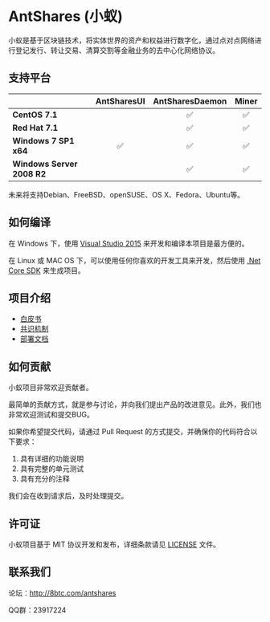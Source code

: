 AntShares (小蚁)
================

小蚁是基于区块链技术，将实体世界的资产和权益进行数字化，通过点对点网络进行登记发行、转让交易、清算交割等金融业务的去中心化网络协议。

支持平台
--------

|   | AntSharesUI | AntSharesDaemon | Miner |
|---|:-----------:|:---------------:|:-----:|
|**CentOS 7.1**| |:white_check_mark:|:white_check_mark:|
|**Red Hat 7.1**| |:white_check_mark:|:white_check_mark:|
|**Windows 7 SP1 x64**|:white_check_mark:|:white_check_mark:|:white_check_mark:|
|**Windows Server 2008 R2**| |:white_check_mark:|:white_check_mark:|
未来将支持Debian、FreeBSD、openSUSE、OS X、Fedora、Ubuntu等。

如何编译
--------

在 Windows 下，使用 [Visual Studio 2015](https://www.visualstudio.com/products/visual-studio-community-vs) 来开发和编译本项目是最方便的。

在 Linux 或 MAC OS 下，可以使用任何你喜欢的开发工具来开发，然后使用 [.Net Core SDK](http://dotnet.github.io/getting-started/) 来生成项目。

项目介绍
--------

+ [白皮书](http://t.cn/Ry4MgXn)
+ [共识机制](http://www.onchain.com/paper/66c6773b.pdf)
+ [部署文档](https://github.com/AntShares/AntShares/wiki/%E9%83%A8%E7%BD%B2%E8%AE%B0%E8%B4%A6%E8%8A%82%E7%82%B9)

如何贡献
--------

小蚁项目非常欢迎贡献者。

最简单的贡献方式，就是参与讨论，并向我们提出产品的改进意见。此外，我们也非常欢迎测试和提交BUG。

如果你希望提交代码，请通过 Pull Request 的方式提交，并确保你的代码符合以下要求：

1. 具有详细的功能说明
1. 具有完整的单元测试
1. 具有充分的注释

我们会在收到请求后，及时处理提交。

许可证
------

小蚁项目基于 MIT 协议开发和发布，详细条款请见 [LICENSE](https://github.com/AntShares/AntShares/blob/master/LICENSE) 文件。

联系我们
------------

论坛：http://8btc.com/antshares

QQ群：23917224
